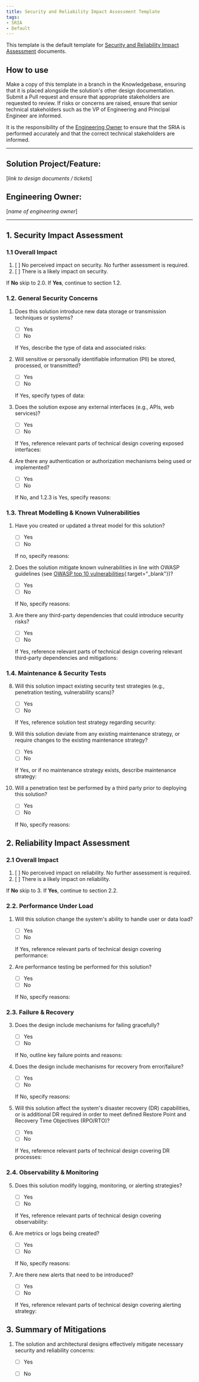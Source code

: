 ```yaml
---
title: Security and Reliability Impact Assessment Template
tags:
- SRIA
- Default
---
```


This template is the default template for [Security and Reliability Impact Assessment](../Governance/Technology-Governance/Security-and-Reliability-Impact-Assessment.md#objective) documents. 

## How to use
Make a copy of this template in a branch in the Knowledgebase, ensuring that it is placed alongside the solution's other design documentation.
Submit a Pull request and ensure that appropriate stakeholders are requested to review. If risks or concerns are raised, ensure that senior technical stakeholders such as the VP of Engineering and Principal Engineer are informed. 

It is the responsibility of the [Engineering Owner](../Governance/Problem-Ownership.md) to ensure that the SRIA is performed accurately and that the correct technical stakeholders are informed. 

---

## Solution Project/Feature:
[_link to design documents / tickets_]

## Engineering Owner:
[_name of engineering owner_]

---

## 1. Security Impact Assessment

### 1.1 Overall Impact
   1. [ ] No perceived impact on security. No further assessment is required.
   2. [ ] There is a likely impact on security.

If **No** skip to 2.0. If **Yes**, continue to section 1.2.

### 1.2. General Security Concerns

1. Does this solution introduce new data storage or transmission techniques or systems?  
   
     - [ ] Yes  
     - [ ] No
        
    If Yes, describe the type of data and associated risks:

       
2. Will sensitive or personally identifiable information (PII) be stored, processed, or transmitted?  
     - [ ] Yes  
     - [ ] No
        
    If Yes, specify types of data:
   
3. Does the solution expose any external interfaces (e.g., APIs, web services)?  
     - [ ] Yes  
     - [ ] No 
        
    If Yes, reference relevant parts of technical design covering exposed interfaces:
   
1. Are there any authentication or authorization mechanisms being used or implemented?  
     - [ ] Yes  
     - [ ] No
        
    If No, and 1.2.3 is Yes, specify reasons:

### 1.3. Threat Modelling & Known Vulnerabilities

1. Have you created or updated a threat model for this solution?  
     - [ ] Yes  
     - [ ] No
        
    If no, specify reasons:

2. Does the solution mitigate known vulnerabilities in line with OWASP guidelines (see [OWASP top 10 vulnerabilities](https://owasp.org/www-project-top-ten/){:target="_blank"})?  
     - [ ] Yes  
     - [ ] No
        
    If No, specify reasons:

3. Are there any third-party dependencies that could introduce security risks?  
     - [ ] Yes  
     - [ ] No
        
    If Yes, reference relevant parts of technical design covering relevant third-party dependencies and mitigations:

### 1.4. Maintenance & Security Tests

8. Will this solution impact existing security test strategies (e.g., penetration testing, vulnerability scans)?  
     - [ ] Yes  
     - [ ] No 
        
    If Yes, reference solution test strategy regarding security:

9. Will this solution deviate from any existing maintenance strategy, or require changes to the existing maintenance strategy?  
     - [ ] Yes  
     - [ ] No
        
    If Yes, or if no maintenance strategy exists, describe maintenance strategy:

10. Will a penetration test be performed by a third party prior to deploying this solution?  
     - [ ] Yes  
     - [ ] No  

    If No, specify reasons:

## 2. Reliability Impact Assessment

### 2.1 Overall Impact
   1. [ ] No perceived impact on reliability. No further assessment is required.
   2. [ ] There is a likely impact on reliability.

If **No** skip to 3. If **Yes**, continue to section 2.2.

### 2.2. Performance Under Load

1. Will this solution change the system's ability to handle user or data load?  
     - [ ] Yes  
     - [ ] No  

     If Yes, reference relevant parts of technical design covering performance:

2. Are performance testing be performed for this solution?  
     - [ ] Yes  
     - [ ] No

    If No, specify reasons:

### 2.3. Failure & Recovery

3. Does the design include mechanisms for failing gracefully?  
     - [ ] Yes  
     - [ ] No   

     If No, outline key failure points and reasons:

3. Does the design include mechanisms for recovery from error/failure?  
     - [ ] Yes  
     - [ ] No   

     If No, specify reasons:

4. Will this solution affect the system's disaster recovery (DR) capabilities, or is additional DR required in order to meet defined Restore Point and Recovery Time Objectives (RPO/RTO)?  
     - [ ] Yes  
     - [ ] No 

     If Yes, reference relevant parts of technical design covering DR processes:

### 2.4. Observability & Monitoring

5. Does this solution modify logging, monitoring, or alerting strategies?  
     - [ ] Yes  
     - [ ] No  

   If Yes, reference relevant parts of technical design covering observability:

6. Are metrics or logs being created?  
     - [ ] Yes  
     - [ ] No   

   If No, specify reasons:

7. Are there new alerts that need to be introduced?  
     - [ ] Yes  
     - [ ] No  

   If Yes, reference relevant parts of technical design covering alerting strategy:


## 3. Summary of Mitigations

1. The solution and architectural designs effectively mitigate necessary security and reliability concerns: 
     - [ ] Yes  
     - [ ] No  

